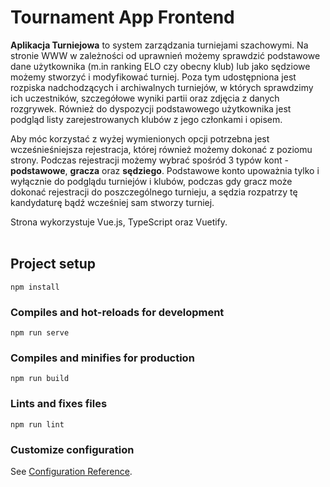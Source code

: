 # Tournament App Frontend
**Aplikacja Turniejowa** to system zarządzania turniejami szachowymi. Na stronie WWW w zależności od uprawnień możemy sprawdzić podstawowe dane użytkownika (m.in ranking ELO czy obecny klub) lub jako sędziowe możemy stworzyć i modyfikować turniej. Poza tym udostępniona jest rozpiska nadchodzących i archiwalnych turniejów, w których sprawdzimy ich uczestników, szczegółowe wyniki partii oraz zdjęcia z danych rozgrywek. Również do dyspozycji podstawowego użytkownika jest podgląd listy zarejestrowanych klubów z jego członkami i opisem.

Aby móc korzystać z wyżej wymienionych opcji potrzebna jest wcześnieśniejsza rejestracja, której również możemy dokonać z poziomu strony. Podczas rejestracji możemy wybrać spośród 3 typów kont - **podstawowe**, **gracza** oraz **sędziego**. Podstawowe konto upoważnia tylko i wyłącznie do podglądu turniejów i klubów, podczas gdy gracz może dokonać rejestracji do poszczególnego turnieju, a sędzia rozpatrzy tę kandydaturę bądź wcześniej sam stworzy turniej.

Strona wykorzystuje Vue.js, TypeScript oraz Vuetify. <br /><br />
## Project setup
```
npm install
```

### Compiles and hot-reloads for development
```
npm run serve
```

### Compiles and minifies for production
```
npm run build
```

### Lints and fixes files
```
npm run lint
```

### Customize configuration
See [Configuration Reference](https://cli.vuejs.org/config/).
